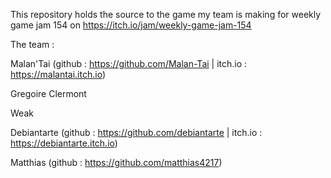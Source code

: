 This repository holds the source to the game my team is making for weekly game jam 154 on https://itch.io/jam/weekly-game-jam-154

The team :

Malan'Tai (github : https://github.com/Malan-Tai | itch.io : https://malantai.itch.io)

Gregoire Clermont

Weak

Debiantarte (github : https://github.com/debiantarte | itch.io : https://debiantarte.itch.io)

Matthias (github : https://github.com/matthias4217)
